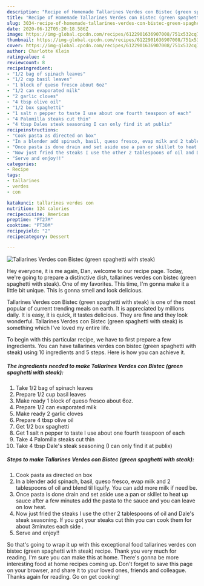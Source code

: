 ```yaml
---
description: "Recipe of Homemade Tallarines Verdes con Bistec (green spaghetti with steak)"
title: "Recipe of Homemade Tallarines Verdes con Bistec (green spaghetti with steak)"
slug: 3034-recipe-of-homemade-tallarines-verdes-con-bistec-green-spaghetti-with-steak
date: 2020-06-12T05:20:18.586Z
image: https://img-global.cpcdn.com/recipes/6122901636907008/751x532cq70/tallarines-verdes-con-bistec-green-spaghetti-with-steak-recipe-main-photo.jpg
thumbnail: https://img-global.cpcdn.com/recipes/6122901636907008/751x532cq70/tallarines-verdes-con-bistec-green-spaghetti-with-steak-recipe-main-photo.jpg
cover: https://img-global.cpcdn.com/recipes/6122901636907008/751x532cq70/tallarines-verdes-con-bistec-green-spaghetti-with-steak-recipe-main-photo.jpg
author: Charlotte Klein
ratingvalue: 4
reviewcount: 8
recipeingredient:
- "1/2 bag of spinach leaves"
- "1/2 cup basil leaves"
- "1 block of queso fresco about 6oz"
- "1/2 can evaporated milk"
- "2 garlic cloves"
- "4 tbsp olive oil"
- "1/2 box spaghetti"
- "1 salt n pepper to taste I use about one fourth teaspoon of each"
- "4 Palomilla steaks cut thin"
- "4 tbsp Dales steak seasoning I can only find it at publix"
recipeinstructions:
- "Cook pasta as directed on box"
- "In a blender add spinach, basil, queso fresco, evap milk and 2 tablespoons of oil and blend til liquify. You can add more milk if need be."
- "Once pasta is done drain and set aside use a pan or skillet to heat up sauce after a few minutes add the pasta to the sauce and you can leave on low heat."
- "Now just fried the steaks I use the other 2 tablespoons of oil and Dale&#39;s steak seasoning. If you got your steaks cut thin you can cook them for about 3minutes each side ."
- "Serve and enjoy!!"
categories:
- Recipe
tags:
- tallarines
- verdes
- con

katakunci: tallarines verdes con 
nutrition: 124 calories
recipecuisine: American
preptime: "PT27M"
cooktime: "PT30M"
recipeyield: "2"
recipecategory: Dessert

---
```



![Tallarines Verdes con Bistec (green spaghetti with steak)](https://img-global.cpcdn.com/recipes/6122901636907008/751x532cq70/tallarines-verdes-con-bistec-green-spaghetti-with-steak-recipe-main-photo.jpg)

Hey everyone, it is me again, Dan, welcome to our recipe page. Today, we're going to prepare a distinctive dish, tallarines verdes con bistec (green spaghetti with steak). One of my favorites. This time, I'm gonna make it a little bit unique. This is gonna smell and look delicious.



Tallarines Verdes con Bistec (green spaghetti with steak) is one of the most popular of current trending meals on earth. It is appreciated by millions daily. It is easy, it is quick, it tastes delicious. They are fine and they look wonderful. Tallarines Verdes con Bistec (green spaghetti with steak) is something which I've loved my entire life.


To begin with this particular recipe, we have to first prepare a few ingredients. You can have tallarines verdes con bistec (green spaghetti with steak) using 10 ingredients and 5 steps. Here is how you can achieve it.

<!--inarticleads1-->

##### The ingredients needed to make Tallarines Verdes con Bistec (green spaghetti with steak):

1. Take 1/2 bag of spinach leaves
1. Prepare 1/2 cup basil leaves
1. Make ready 1 block of queso fresco about 6oz.
1. Prepare 1/2 can evaporated milk
1. Make ready 2 garlic cloves
1. Prepare 4 tbsp olive oil
1. Get 1/2 box spaghetti
1. Get 1 salt n pepper to taste I use about one fourth teaspoon of each
1. Take 4 Palomilla steaks cut thin
1. Take 4 tbsp Dale&#39;s steak seasoning (I can only find it at publix)




<!--inarticleads2-->

##### Steps to make Tallarines Verdes con Bistec (green spaghetti with steak):

1. Cook pasta as directed on box
1. In a blender add spinach, basil, queso fresco, evap milk and 2 tablespoons of oil and blend til liquify. You can add more milk if need be.
1. Once pasta is done drain and set aside use a pan or skillet to heat up sauce after a few minutes add the pasta to the sauce and you can leave on low heat.
1. Now just fried the steaks I use the other 2 tablespoons of oil and Dale&#39;s steak seasoning. If you got your steaks cut thin you can cook them for about 3minutes each side .
1. Serve and enjoy!!




So that's going to wrap it up with this exceptional food tallarines verdes con bistec (green spaghetti with steak) recipe. Thank you very much for reading. I'm sure you can make this at home. There's gonna be more interesting food at home recipes coming up. Don't forget to save this page on your browser, and share it to your loved ones, friends and colleague. Thanks again for reading. Go on get cooking!
